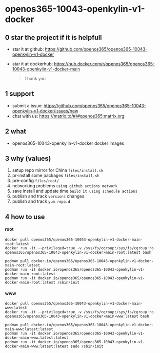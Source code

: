 # openos365-10043-openkylin-v1-docker

## 0 star the project if it is helpfull

* star it at github: https://github.com/openos365/openos365-10043-openkylin-v1-docker
* star it at dockerhub: https://hub.docker.com/r/openos365/openos365-10043-openkylin-v1-docker-main

  > Thank you

## 1 support

* submit a issue: https://github.com/openos365/openos365-10043-openkylin-v1-docker/issues/new
* chat with us: https://matrix.to/#/#openos365:matrix.org

## 2 what

* openos365-10043-openkylin-v1-docker docker images
  
## 3 why (values)

1. setup repo mirror for China `files/install.sh`
1. pr-install some packages `files/install.sh`
1. pre-config `files/root/`
1. networking problems `using github actions network`
1. save install and update time `build it using schedule actions`
1. publish and track `versions` changes
1. publish and track `yum.repo.d`

## 4 how to use

#### root
```
docker pull openos365/openos365-10043-openkylin-v1-docker-main-root:latest
docker run -it --privileged=true -v /sys/fs/cgroup:/sys/fs/cgroup:ro openos365/openos365-10043-openkylin-v1-docker-main-root:latest bash

podman pull docker.io/openos365/openos365-10043-openkylin-v1-docker-main-root:latest
podman run -it docker.io/openos365/openos365-10043-openkylin-v1-docker-main-root:latest
podman run -it docker.io/openos365/openos365-10043-openkylin-v1-docker-main-root:latest /sbin/init
```
#### www

```
docker pull openos365/openos365-10043-openkylin-v1-docker-main-www:latest
docker run -it --privileged=true -v /sys/fs/cgroup:/sys/fs/cgroup:ro openos365/openos365-10043-openkylin-v1-docker-main-www:latest bash

podman pull docker.io/openos365/openos365-10043-openkylin-v1-docker-main-www:latest:latest
podman run -it docker.io/openos365/openos365-10043-openkylin-v1-docker-main-www:latest:latest
podman run -it docker.io/openos365/openos365-10043-openkylin-v1-docker-main-www:latest:latest sudo /sbin/init
```
